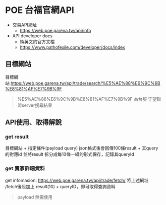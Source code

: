 # POE 台福官網API
- 交易API網址
  - https://web.poe.garena.tw/api/info
- API developer docs
  - 純英文的官方文檔
  - https://www.pathofexile.com/developer/docs/index
## 目標網站
目標網站:https://web.poe.garena.tw/api/trade/search/%E5%AE%88%E6%9C%9B%E8%81%AF%E7%9B%9F
>%E5%AE%88%E6%9C%9B%E8%81%AF%E7%9B%9F 為台服 守望聯盟server搜尋結果
## API使用、取得解說
### get result
目標網站 + 指定條件(payload query) json格式後會回傳100條result + 其query 的對應id
並將result 拆分成每10條一組的形式保存，記錄其queryId
### get 賣家詳細資料
get infomasion: https://web.poe.garena.tw/api/trade/fetch/
將上述網址 /fetch後段加上 result(10) + queryID，即可取得查詢資料
>payload 無需使用